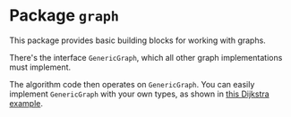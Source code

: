 # Package `graph`

This package provides basic building blocks for working with graphs.

There's the interface `GenericGraph`, which all other graph implementations must implement.

The algorithm code then operates on `GenericGraph`. You can easily implement `GenericGraph`
with your own types, as shown in [this Dijkstra example](./assets/example_flight_path/main.go).
